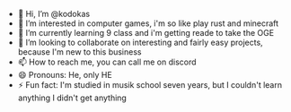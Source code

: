 - 👋 Hi, I’m @kodokas
- 👀 I’m interested in computer games, i'm so like play rust and minecraft
- 🌱 I’m currently learning 9 class and i'm getting reade to take the OGE
- 💞️ I’m looking to collaborate on interesting and fairly easy projects, because I'm new to this business
- 📫 How to reach me, you can call me on discord
- 😄 Pronouns: He, only HE
- ⚡ Fun fact: I'm studied in musik school seven years, but I couldn't learn anything I didn't get anything

<!---
kodokas/kodokas is a ✨ special ✨ repository because its `README.md` (this file) appears on your GitHub profile.
You can click the Preview link to take a look at your changes.
--->
